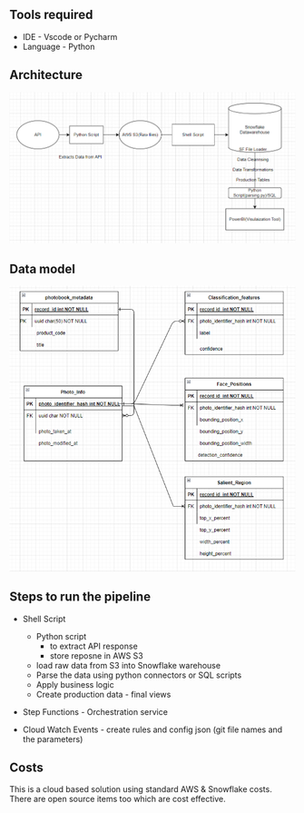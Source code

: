 ## Tools required
- IDE - Vscode or Pycharm
- Language - Python


## Architecture
![Alt text](Architecture.png)

## Data model
![Alt text](DataModel.png)

## Steps to run the pipeline    
- Shell Script
    - Python script 
        - to extract API response
        - store reposne in AWS S3
    - load raw data from S3 into Snowflake warehouse 
    - Parse the data using python connectors or SQL scripts
    - Apply business logic
    - Create production data - final views

- Step Functions - Orchestration service
- Cloud Watch Events - create rules and  config json (git file names and the parameters)

## Costs
This is a cloud based solution using standard AWS & Snowflake costs. There are open source items too which are cost effective.
